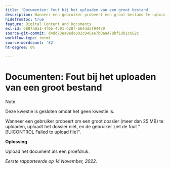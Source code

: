 ```yaml
---
title: 'Documenten: fout bij het uploaden van een groot bestand'
description: Wanneer een gebruiker probeert een groot bestand te uploaden (groter dan 25 MB), wordt het bestand niet geüpload en ziet de gebruiker de fout Kan het bestand niet uploaden.
hidefromtoc: true
feature: Digital Content and Documents
exl-id: 6887a0a1-4f0b-4c91-b20f-664dd5f94470
source-git-commit: d4dd73ea9edc802c945ee7b8aa478bf18b1c662c
workflow-type: tm+mt
source-wordcount: '82'
ht-degree: 0%

---
```


# Documenten: Fout bij het uploaden van een groot bestand

<!--This article is on WF and WFP TOCs-->

>[!NOTE]
>
>Deze kwestie is gesloten omdat het geen kwestie is.

Wanneer een gebruiker probeert om een groot dossier (meer dan 25 MB) te uploaden, uploadt het dossier niet, en de gebruiker ziet de fout &quot;[!UICONTROL Failed to upload file]&quot;.

**Oplossing**

Upload het document als een proefdruk.

_Eerste rapporteerde op 14 November, 2022._
